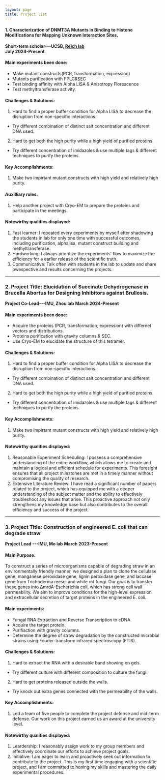 ```yaml
---
layout: page
title: Project list
---
```


#### **1. Characterization of DNMT3A Mutants in Binding to Histone Modifications for Mapping Unknown Interaction Sites.**

**Short-term scholar---UCSB, [Reich lab](https://reich.chem.ucsb.edu/)**                            
**July 2024-Present**

#### Main experiments been done: 
* Make mutant constructs(PCR, transformation, expression)
* Mutants purification with FPLC&SEC
* Test binding affinity with Alpha LISA & Anisotropy Florescence
* Test methyltransferase activity.

#### Challenges & Solutions: 
1. Hard to find a proper buffer condition for Alpha LISA to decrease the disruption from non-specific interactions.
* Try different combination of distinct salt concentration and different DNA used.
2. Hard to get both the high purity while a high yield of purified proteins.
* Try different concentration of imidazoles & use multiple tags & different techniques to purify the proteins.

#### Key Accomplishments:
1. Make two impirtant mutant constructs with high yield and relatively high purity.

#### Auxilliary roles:
1. Help another project with Cryo-EM to prepare the proteins and participate in the meetings.

#### Notewirthy qualities displayed:
1. Fast learner: I repeated every experiments by myself after shadowing the students in lab for only one time with successful outcomes, including purification, alphalisa, mutant construct building and methyltransferase.
2. Hardworking: I always prioritize the experiments' flow to maximize the efficiency for a earlier release of the scientific truth.
3. Communicative: Talk often with students in the lab to update and share pwespective and results concerning the projects.


<hr>

### **2. Project Title: Elucidation of Succinate Dehydrogenase in Brucella Abortus for Designing Inhibitors against Brullosis.**

**Project Co-Lead---IMU, Zhou lab**
**March 2024-Present**

#### Main experiments been done: 
* Acquire the proteins (PCR, transformation, expression) with differnet vectors and distributions.
* Proteins purification with gravity columns & SEC.
* Use Cryo-EM to elucidate the structure of this tetramer.

#### Challenges & Solutions: 
1. Hard to find a proper buffer condition for Alpha LISA to decrease the disruption from non-specific interactions.
* Try different combination of distinct salt concentration and different DNA used.
2. Hard to get both the high purity while a high yield of purified proteins.
* Try different concentration of imidazoles & use multiple tags & different techniques to purify the proteins.

#### Key Accomplishments:
1. Make two impirtant mutant constructs with high yield and relatively high purity.

#### Notewirthy qualities displayed:
1. Reasonable Experiment Scheduling: I possess a comprehensive understanding of the entire workflow, which allows me to create and maintain a logical and efficient schedule for experiments. This foresight ensures that all project milestones are met in a timely manner without compromising the quality of research.
2. Extensive Literature Review: I have read a significant number of papers related to the project, which has equipped me with a deeper understanding of the subject matter and the ability to effectively troubleshoot any issues that arise. This proactive approach not only strengthens my knowledge base but also contributes to the overall efficiency and success of the project.


<hr>

### **3. Project Title: Construction of engineered E. coli that can degrade straw**

**Project Lead ---IMU, Mo lab**
**March 2023-Present**

#### Main Purpose: 
To construct a series of microorganisms capable of degrading straw in an environmentally friendly manner, we designed a plan to clone the cellulase gene, manganese peroxidase gene, lignin peroxidase gene, and laccase gene from Trichoderma reesei and white rot fungi. Our goal is to transfer these genes into ΔmrdA-Escherichia coli, which has strong cell wall permeability. We aim to improve conditions for the high-level expression and extracellular secretion of target proteins in the engineered E. coli.

#### Main experiments: 
* Fungal RNA Extraction and Reverse Transcription to cDNA.
* Acquire the target protein.
* Purifiaction with gravity columns.
* Determine the degree of straw degradation by the constructed microbial strains using Fourier-transform infrared spectroscopy (FTIR).

#### Challenges & Solutions: 
1. Hard to extract the RNA with a desirable band showing on gels.
* Try different culture with different composition to culture the fungi.
2. Hard to get proteins released outside the walls.
* Try knock out extra genes connected with the permeability of the walls.

#### Key Accomplishments:
1. Led a team of five people to complete the project defense and mid-term defense. Our work on this project earned us an award at the university level.

#### Notewirthy qualities displayed:
1. Leardership: I reasonably assign work to my group members and effectively coordinate our efforts to achieve project goals.
2. Initiative: I am eager to learn and proactively seek out information to contribute to the project. This is my first time engaging with a scientific project, and I am committed to honing my skills and mastering the daily experimental procedures.
